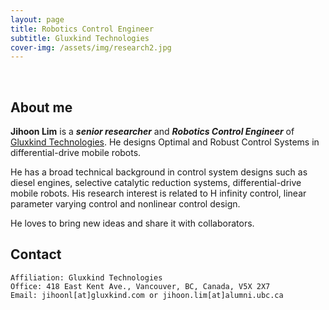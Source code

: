 ```yaml
---
layout: page
title: Robotics Control Engineer
subtitle: Gluxkind Technologies
cover-img: /assets/img/research2.jpg
---
```


<br/>

## About me

**Jihoon Lim** is a **_senior researcher_** and **_Robotics Control Engineer_** of [Gluxkind Technologies](https://gluxkind.com). He designs Optimal and Robust Control Systems in differential-drive mobile robots.

He has a broad technical background in control system designs such as diesel engines, selective catalytic reduction systems, differential-drive mobile robots. His research interest is related to H infinity control, linear parameter varying control and nonlinear control design. 

He loves to bring new ideas and share it with collaborators.

## Contact

```
Affiliation: Gluxkind Technologies
Office: 418 East Kent Ave., Vancouver, BC, Canada, V5X 2X7
Email: jihoonl[at]gluxkind.com or jihoon.lim[at]alumni.ubc.ca
```
